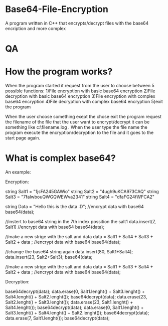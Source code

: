 # Base64-File-Encryption

A program written in C++ that encrypts/decrypt files with the base64 encription and more complex

# QA

# How the program works?

When the program started it request from the user to choose between 5 possible functions:
1)File encryption with basic base64 encryption
2)File decryption with basic base64 encryption
3)File encryption with complex base64 encryption
4)File decryption with complex base64 encryption
5)exit the program

When the user choose something exept the chose exit the program request the filename of the file that the user want to encrypt/decrypt it can be something like c:\filename.log .
When the user type the file name the program execute the encryption/decryption to the file and it goes to the start page again.

# What is complex base64?

An example:

Encryption:

string Salt1 = "1jsFA245GAWio"
string Salt2 = "4ugh9uKCA973CAQ"
string Salt3 = "7falwbouQWGQWEWva2341"
string Salt4 = "dfaFG24fWFCA2"

string Data = "Hello this is the data :D";
//encrypt data with base64
base64(data);

//instert to base64 string in the 7th index possition the salt1
data.insert(7, Salt1)
//encrypt data with base64
base64(data);

//make a new strige with the salt and data
data = Salt1 + Salt4 + Salt3 + Salt2 + data ;
//encrypt data with base64
base64(data);

//change the base64 string again
data.insert(80, Salt1+Salt4);
data.insert(23, Salt2+Salt3);
base64(data;

//make a new strige with the salt and data
data = Salt1 + Salt3 + Salt4 + Salt2 + data  ;
//encrypt data with base64
base64(data);

Decryption:

base64decrypt(data);
data.erase(0, Salt1.lenght() + Salt3.lenght() + Salt4.lenght() + Salt2.lenght());
base64decrypt(data);
data.erase(23, Salt2.lenght() + Salt3.lenght());
data.erase(23, Salt1.lenght() + Salt4.lenght());
base64decrypt(data);
data.erase(0, Salt1.lenght() + Salt3.lenght() + Salt4.lenght() + Salt2.lenght());
base64decrypt(data);
data.erase(7, Salt1.lenght());
base64decrypt(data);

